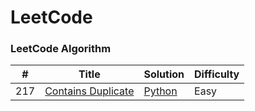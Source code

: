 LeetCode
========

### LeetCode Algorithm

| # | Title | Solution | Difficulty |
|---| ----- | -------- | ---------- |
|217|[Contains Duplicate](https://leetcode.com/problems/largest-number-after-mutating-substring/) | [Python](./Algorithms/Python3/ContainsDuplicate/ContainsDuplicate.py)|Easy|

